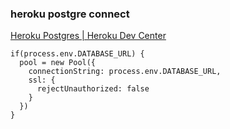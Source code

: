 ###  heroku postgre connect


[Heroku Postgres | Heroku Dev Center](https://devcenter.heroku.com/articles/heroku-postgresql#provisioning-heroku-postgres "Heroku Postgres | Heroku Dev Center")


 

```
if(process.env.DATABASE_URL) {
  pool = new Pool({
    connectionString: process.env.DATABASE_URL,
    ssl: {
      rejectUnauthorized: false
    }
  })
}
```
